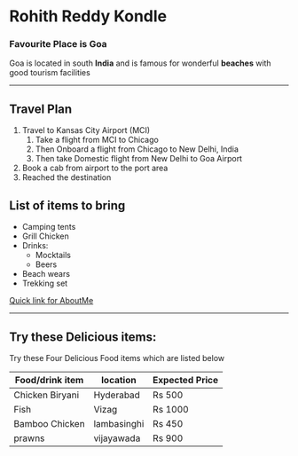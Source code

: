 # Rohith Reddy Kondle

### Favourite Place is Goa

Goa is located in south **India** and is famous for wonderful **beaches** with good tourism facilities

***

## Travel Plan
1. Travel to Kansas City Airport (MCI)
   1. Take a flight from MCI to Chicago
   2. Then Onboard a flight from Chicago to New Delhi, India
   3. Then take Domestic flight from New Delhi to Goa Airport
2. Book a cab from airport to the port area
3. Reached the destination


## List of items to bring
* Camping tents
* Grill Chicken
* Drinks:
  * Mocktails
  * Beers
* Beach wears 
* Trekking set

[Quick link for AboutMe](AboutMe.md)

---

## Try these Delicious items:

Try these Four Delicious Food items which are listed below

| Food/drink item | location | Expected Price |
| --- | --- | --- |
| Chicken Biryani | Hyderabad | Rs 500 |
| Fish | Vizag | Rs 1000 |
| Bamboo Chicken | lambasinghi | Rs 450 |
| prawns | vijayawada | Rs 900 |